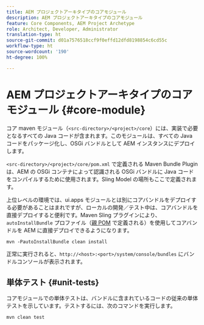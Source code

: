```yaml
---
title: AEM プロジェクトアーキタイプのコアモジュール
description: AEM プロジェクトアーキタイプのコアモジュール
feature: Core Components, AEM Project Archetype
role: Architect, Developer, Administrator
translation-type: ht
source-git-commit: d01a7576518ccf9f0effd12dfd8198854c6cd55c
workflow-type: ht
source-wordcount: '190'
ht-degree: 100%

---
```



# AEM プロジェクトアーキタイプのコアモジュール {#core-module}

コア maven モジュール（`<src-directory>/<project>/core`）には、実装で必要となるすべての Java コードが含まれます。このモジュールは、すべての Java コードをパッケージ化し、OSGi バンドルとして AEM インスタンスにデプロイします。

`<src-directory>/<project>/core/pom.xml` で定義される Maven Bundle Plugin は、AEM の OSGi コンテナによって認識される OSGi バンドルに Java コードをコンパイルするために使用されます。Sling Model の場所もここで定義されます。

上位レベルの環境では、ui.apps モジュールとは別にコアバンドルをデプロイする必要があることはまれですが、ローカルの開発／テスト中は、コアバンドルを直接デプロイすると便利です。Maven Sling プラグインにより、`autoInstallBundle` プロファイル（[親 POM](/help/developing/archetype/using.md#parent-pom) で定義される）を使用してコアバンドルを AEM に直接デプロイできるようになります。

```shell
mvn -PautoInstallBundle clean install
```

正常に実行されると、`http://<host>:<port>/system/console/bundles` にバンドルコンソールが表示されます。

## 単体テスト {#unit-tests}

コアモジュールでの単体テストは、バンドルに含まれているコードの従来の単体テストを示しています。テストするには、次のコマンドを実行します。

```shell
mvn clean test
```
